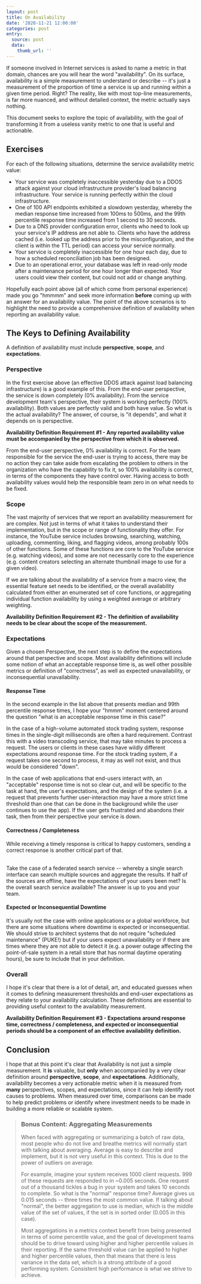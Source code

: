```yaml
---
layout: post
title: On Availability
date: '2020-11-21 12:00:00'
categories: post
entry:
  source: post
  data:
    thumb_url: ''
---
```

If someone involved in Internet services is asked to name a metric in that domain, chances are you will hear the word "availability". On its surface, availability is a simple measurement to understand or describe -- it's just a measurement of the proportion of time a service is up and running within a given time period. Right? The reality, like with most top-line measurements, is far more nuanced, and without detailed context, the metric actually says nothing.

This document seeks to explore the topic of availability, with the goal of transforming it from a useless vanity metric to one that is useful and actionable.


## Exercises

For each of the following situations, determine the service availability metric value:

*   Your service was completely inaccessible yesterday due to a DDOS attack against your cloud infrastructure provider's load balancing infrastructure. Your service is running perfectly within the cloud infrastructure.
*   One of 100 API endpoints exhibited a slowdown yesterday, whereby the median response time increased from 100ms to 500ms, and the 99th percentile response time increased from 1 second to 30 seconds.
*   Due to a DNS provider configuration error, clients who need to look up your service's IP address are not able to. Clients who have the address cached (i.e. looked up the address prior to the misconfiguration, and the client is within the TTL period) can access your service normally.
*   Your service is completely inaccessible for one hour each day, due to how a scheduled reconciliation job has been designed.
*   Due to an operational error, your database was left in read-only mode after a maintenance period for one hour longer than expected. Your users could view their content, but could not add or change anything.

Hopefully each point above (all of which come from personal experience) made you go "hmmmm" and seek more information **before** coming up with an answer for an availability value. The point of the above scenarios is to highlight the need to provide a comprehensive definition of availability when reporting an availability value.


## The Keys to Defining Availability

A definition of availability must include **perspective**, **scope**, and **expectations**.


### Perspective

In the first exercise above (an effective DDOS attack against load balancing infrastructure) is a good example of this. From the end-user perspective, the service is down completely (0% availability). From the service development team's perspective, their system is working perfectly (100% availability). Both values are perfectly valid and both have value. So what is the actual availability? The answer, of course, is "it depends", and what it depends on is perspective.

**Availability Definition Requirement #1 - Any reported availability value must be accompanied by the perspective from which it is observed.**

From the end-user perspective, 0% availability is correct. For the team responsible for the service the end-user is trying to access, there may be no action they can take aside from escalating the problem to others in the organization who have the capability to fix it, so 100% availability is correct, in terms of the components they have control over. Having access to both availability values would help the responsible team zero in on what needs to be fixed.


### Scope

The vast majority of services that we report an availability measurement for are complex. Not just in terms of what it takes to understand their implementation, but in the scope or range of functionality they offer. For instance, the YouTube service includes browsing, searching, watching, uploading, commenting, liking, and flagging videos, among probably 100s of other functions. Some of these functions are core to the YouTube service (e.g. watching videos), and some are not necessarily core to the experience (e.g. content creators selecting an alternate thumbnail image to use for a given video).

If we are talking about the availability of a service from a macro view, the essential feature set needs to be identified, or the overall availability calculated from either an enumerated set of core functions, or aggregating individual function availability by using a weighted average or arbitrary weighting.

**Availability Definition Requirement #2 - The definition of availability needs to be clear about the scope of the measurement.**


### Expectations

Given a chosen Perspective, the next step is to define the expectations around that perspective and scope. Most availability definitions will include some notion of what an acceptable response time is, as well other possible metrics or definition of "correctness", as well as expected unavailability, or inconsequential unavailability.


#### Response Time

In the second example in the list above that presents median and 99th percentile response times, I hope your "hmmm" moment centered around the question "what is an acceptable response time in this case?"

In the case of a high-volume automated stock trading system, response times in the single-digit milliseconds are often a hard requirement. Contrast this with a video transcoding service, that may take minutes to process a request. The users or clients in these cases have wildly different expectations around response time. For the stock trading system, if a request takes one second to process, it may as well not exist, and thus would be considered "down".

In the case of web applications that end-users interact with, an "acceptable" response time is not so clear cut, and will be specific to the task at hand, the user's expectations, and the design of the system (i.e. a request that prevents further user-interaction may have a more strict time threshold than one that can be done in the background while the user continues to use the app). If the user gets frustrated and abandons their task, then from their perspective your service is down.


#### Correctness / Completeness

While receiving a timely response is critical to happy customers, sending a correct response is another critical part of that.

 \
Take the case of a federated search service -- whereby a single search interface can search multiple sources and aggregate the results. If half of the sources are offline, have the expectations of your users been met? Is the overall search service available? The answer is up to you and your team.


#### Expected or Inconsequential Downtime

It's usually not the case with online applications or a global workforce, but there are some situations where downtime is expected or inconsequential. We should strive to architect systems that do not require "scheduled maintenance" (PUKE!) but if your users expect unavailability or if there are times where they are not able to detect it (e.g. a power outage affecting the point-of-sale system in a retail store that has normal daytime operating hours), be sure to include that in your definition.


### Overall

I hope it's clear that there is a lot of detail, art, and educated guesses when it comes to defining measurement thresholds and end-user expectations as they relate to your availability calculation. These definitions are essential to providing useful context to the availability measurement.

**Availability Definition Requirement #3 - Expectations around response time, correctness / completeness, and expected or inconsequential periods should be a component of an effective availability definition.**


## Conclusion

I hope that at this point it's clear that Availability is not just a simple measurement. It **is** valuable, but **only** when accompanied by a very clear definition around **perspective**, **scope**, and **expectations**. Additionally, availability becomes a very actionable metric when it is measured from **many** perspectives, scopes, and expectations, since it can help identify root causes to problems. When measured over time, comparisons can be made to help predict problems or identify where investment needs to be made in building a more reliable or scalable system.


> ### Bonus Content: Aggregating Measurements
> When faced with aggregating or summarizing a batch of raw data, most people who do not live and breathe metrics will normally start with talking about averaging. Average is easy to describe and implement, but it is not very useful in this context. This is due to the power of outliers on average.
>
> For example, imagine your system receives 1000 client requests. 999 of these requests are responded to in ~0.005 seconds. One request out of a thousand tickles a bug in your system and takes 10 seconds to complete. So what is the "normal" response time? Average gives us 0.015 seconds -- three times the most common value. If talking about "normal", the better aggregation to use is median, which is the middle value of the set of values, if the set is in sorted order  (0.005 in this case).
>
> Most aggregations in a metrics context benefit from being presented in terms of some percentile value, and the goal of development teams should be to drive toward using higher and higher percentile values in their reporting. If the same threshold value can be applied to higher and higher percentile values, then that means that there is less variance in the data set, which is a strong attribute of a good performing system. Consistent high performance is what we strive to achieve.
